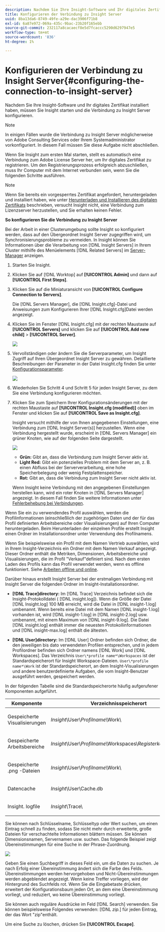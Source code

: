 ```yaml
---
description: Nachdem Sie Ihre Insight-Software und Ihr digitales Zertifikat installiert haben, müssen Sie Insight starten und die Verbindung zu Insight Server konfigurieren.
title: Konfigurieren der Verbindung zu Insight Server
uuid: 8ba13da6-8749-49fe-a29e-dac3906f71b8
exl-id: 6a87e972-069a-435c-9bac-23b20f165ebb
source-git-commit: 232117a8cacaecf8e5d7fcaccc5290d6297947e5
workflow-type: tm+mt
source-wordcount: '836'
ht-degree: 1%

---
```


# Konfigurieren der Verbindung zu Insight Server{#configuring-the-connection-to-insight-server}

Nachdem Sie Ihre Insight-Software und Ihr digitales Zertifikat installiert haben, müssen Sie Insight starten und die Verbindung zu Insight Server konfigurieren.

>[!NOTE]
>
>In einigen Fällen wurde die Verbindung zu Insight Server möglicherweise von Adobe Consulting Services oder Ihrem Systemadministrator vorkonfiguriert. In diesem Fall müssen Sie diese Aufgabe nicht abschließen.

Wenn Sie Insight zum ersten Mal starten, stellt es automatisch eine Verbindung zum Adobe License Server her, um Ihr digitales Zertifikat zu registrieren. Um den Registrierungsprozess erfolgreich abzuschließen, muss Ihr Computer mit dem Internet verbunden sein, wenn Sie die folgenden Schritte ausführen.

>[!NOTE]
>
>Wenn Sie bereits ein vorgesperrtes Zertifikat angefordert, heruntergeladen und installiert haben, wie unter [Herunterladen und Installieren des digitalen Zertifikats](../../../home/c-install-insight/install-setup/c-dgtl-crtf.md#topic-fed3b44e472c4e4ca6dd5852af14cdb9) beschrieben, versucht Insight nicht, eine Verbindung zum Lizenzserver herzustellen, und Sie erhalten keinen Fehler.

**So konfigurieren Sie die Verbindung zu Insight Server**

Bei der Arbeit in einer Clusterumgebung sollte Insight so konfiguriert werden, dass auf den Übergeordnet Insight Server zugegriffen wird, um Synchronisierungsprobleme zu vermeiden. In Insight können Sie Informationen über die Verarbeitung von [!DNL Insight Servers] in Ihrem Cluster mithilfe des Menüelements [!DNL Related Servers] im [Server-Manager](https://experienceleague.adobe.com/docs/data-workbench/using/client/admin-ui/c-svrs-mgr.html) anzeigen.

1. Starten Sie Insight.
1. Klicken Sie auf [!DNL Worktop] auf **[!UICONTROL Admin]** und dann auf **[!UICONTROL First Steps]**.

1. Klicken Sie auf die Miniaturansicht von **[!UICONTROL Configure Connection to Servers]**.

   Die [!DNL Servers Manager], die [!DNL Insight.cfg]-Datei und Anweisungen zum Konfigurieren Ihrer [!DNL Insight.cfg]Datei werden angezeigt.

1. Klicken Sie im Fenster [!DNL Insight.cfg] mit der rechten Maustaste auf **[!UICONTROL Servers]** und klicken Sie auf **[!UICONTROL Add new child]** > **[!UICONTROL Server]**.

   ![](assets/cfg_Workstation_AddChild.png)

1. Vervollständigen oder ändern Sie die Serverparameter, um Insight Zugriff auf Ihren Übergeordnet Insight Server zu gewähren. Detaillierte Beschreibungen der Parameter in der Datei Insight.cfg finden Sie unter [Konfigurationsparameter](https://experienceleague.adobe.com/docs/data-workbench/using/client/c-insght-config-param.html).

   ![](assets/cfg_Workstation_AddServer.png)

1. Wiederholen Sie Schritt 4 und Schritt 5 für jeden Insight Server, zu dem Sie eine Verbindung konfigurieren möchten.
1. Klicken Sie zum Speichern Ihrer Konfigurationsänderungen mit der rechten Maustaste auf **[!UICONTROL Insight.cfg (modified)]** oben im Fenster und klicken Sie auf **[!UICONTROL Save as Insight.cfg]**.

   Insight versucht mithilfe der von Ihnen angegebenen Einstellungen, eine Verbindung zum [!DNL Insight Server(s)] herzustellen. Wenn eine Verbindung hergestellt wurde, erscheint in [!DNL Servers Manager] ein grüner Knoten, wie auf der folgenden Seite dargestellt.

   ![](assets/vis_SysStat_RedGreenDots.png)

   * **Grün:** Gibt an, dass die Verbindung zum Insight Server aktiv ist.
   * **Light Red:** Gibt ein potenzielles Problem mit dem Server an, z. B. einen Abfluss bei der Serververarbeitung, eine hohe Speicherbelegung oder wenig Festplattenspeicher.
   * **Rot:** Gibt an, dass die Verbindung zum Insight Server nicht aktiv ist.

   Wenn Insight keine Verbindung mit den angegebenen Einstellungen herstellen kann, wird ein roter Knoten in [!DNL Servers Manager] angezeigt. In diesem Fall finden Sie weitere Informationen unter [Fehlerbehebung bei Verbindungen](../../../home/c-install-insight/install-setup/t-conn-trbsh.md#task-034e588c5ce04c4a8f6d0097364d3b2b).

<!--
c_dir_crt_setup.xml
-->

Wenn Sie ein zu verwendendes Profil auswählen, werden die Profilinformationen (einschließlich der zugehörigen Daten und der für das Profil definierten Arbeitsbereiche oder Visualisierungen) auf Ihren Computer heruntergeladen. Beim Herunterladen der einzelnen Profile erstellt Insight einen Ordner im Installationsordner unter Verwendung des Profilnamens.

Wenn Sie beispielsweise ein Profil mit dem Namen Vertrieb auswählen, wird in Ihrem Insight-Verzeichnis ein Ordner mit dem Namen Verkauf angezeigt. Dieser Ordner enthält die Metriken, Dimensionen, Arbeitsbereiche und Visualisierungen, die im Profil &quot;Verkauf&quot;definiert sind. Nach dem ersten Laden des Profils kann das Profil verwendet werden, wenn es offline funktioniert. Siehe [Arbeiten offline und online](https://experienceleague.adobe.com/docs/data-workbench/using/client/c-off-on.html).

Darüber hinaus erstellt Insight Server bei der erstmaligen Verbindung mit Insight Server die folgenden Ordner im Insight-Installationsordner.

* **[!DNL Trace]directory:** Im  [!DNL Trace] Verzeichnis befindet sich die Insight-Protokolldatei (  [!DNL insight.log]). Wenn die Größe der Datei [!DNL Insight.log] 100 MB erreicht, wird die Datei in [!DNL insight-1.log] umbenannt. Wenn bereits eine Datei mit dem Namen [!DNL insight-1.log] vorhanden ist, wird [!DNL insight-1.log] in [!DNL insight-2.log] usw. umbenannt, mit einem Maximum von [!DNL insight-9.log]. Die Datei [!DNL insight.log] enthält immer die neuesten Protokollinformationen und [!DNL insight-max.log] enthält die ältesten.

* **[!DNL User]directory:** Im  [!DNL User] Ordner befinden sich Ordner, die den jeweiligen bis dato verwendeten Profilen entsprechen, und in jedem Profilordner befinden sich Ordner namens  [!DNL Work] und  [!DNL Workspaces]. Das Verzeichnis `User\*profile name*\Workspaces` ist der Standardspeicherort für Insight Workspace-Dateien. `User\*profile name*\Work` ist der Standardspeicherort, an dem Insight-Visualisierungen und andere benutzerdefinierte Aufgaben, die vom Insight-Benutzer ausgeführt werden, gespeichert werden.

In der folgenden Tabelle sind die Standardspeicherorte häufig aufgerufener Komponenten aufgeführt.

<table id="table_0254A8C25AF5400F89F87A242746D07E"> 
 <thead> 
  <tr> 
   <th colname="col1" class="entry"> Komponente </th> 
   <th colname="col2" class="entry"> Verzeichnisspeicherort </th> 
  </tr>
 </thead>
 <tbody> 
  <tr> 
   <td colname="col1"> <p>Gespeicherte Visualisierungen </p> </td> 
   <td colname="col2"> <p><i>Insight</i>\User\<i>Profilname</i>\Work\ </p> </td> 
  </tr> 
  <tr> 
   <td colname="col1"> <p>Gespeicherte <span class="wintitle"> Arbeitsbereiche</span> </p> </td> 
   <td colname="col2"> <p><i>Insight</i>\User\<i>Profilname</i>\Workspaces\<i>Registerkartenname</i>\ </p> </td> 
  </tr> 
  <tr> 
   <td colname="col1"> <p>Gespeicherte<span class="filepath"> .png</span> -Dateien </p> </td> 
   <td colname="col2"> <p><i>Insight</i>\User\<i>Profilname</i>\Work\ </p> </td> 
  </tr> 
  <tr> 
   <td colname="col1"> <p>Datencache </p> </td> 
   <td colname="col2"> <p><i>Insight</i>\User\Cache.db </p> </td> 
  </tr> 
  <tr> 
   <td colname="col1"> <p><span class="filepath"> Insight.</span> logfile </p> </td> 
   <td colname="col2"> <p><i>Insight</i>\Trace\ </p> </td> 
  </tr> 
 </tbody> 
</table>

<!--
c_config_file_ent.xml
-->

Sie können nach Schlüsselname, Schlüsseltyp oder Wert suchen, um einen Eintrag schnell zu finden, sodass Sie nicht mehr durch erweiterte, große Dateien für verschachtelte Informationen blättern müssen. Sie können Dimensionsnamen, Servernamen usw. suchen. Das folgende Beispiel zeigt Übereinstimmungen für eine Suche in der Phrase-Zuordnung.

![](assets/cfg_search.PNG)

Geben Sie einen Suchbegriff in dieses Feld ein, um die Daten zu suchen. Je nach Erfolg einer Übereinstimmung ändert sich die Farbe des Felds. Übereinstimmungen werden hervorgehoben und Nicht-Übereinstimmungen werden abgeblendet angezeigt. Wenn keine Treffer vorliegen, wird der Hintergrund des Suchfelds rot. Wenn Sie die Eingabetaste drücken, erweitert der Konfigurationsbaum jeden Ort, an dem eine Übereinstimmung vorliegt, und reduziert, wo keine Übereinstimmung vorliegt.

Sie können auch reguläre Ausdrücke im Feld [!DNL Search] verwenden. Sie können beispielsweise Folgendes verwenden: [!DNL *zip.*] für jeden Eintrag, der das Wort &quot;zip&quot;enthält.

Um eine Suche zu löschen, drücken Sie **[!UICONTROL Escape]**.
